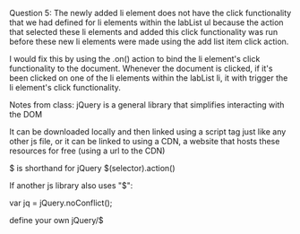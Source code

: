 Question 5:
  The newly added li element does not have the click functionality that we had defined for li elements within the labList ul because the action that selected these li elements and added this click functionality was run before these new li elements were made using the add list item click action.

  I would fix this by using the .on() action to bind the li element's click functionality to the document. Whenever the document is clicked, if it's been clicked on one of the li elements within the labList li, it with trigger the li element's click functionality.

Notes from class:
  jQuery is a general library that simplifies interacting with the DOM

  It can be downloaded locally and then linked using a script tag just like any other js file, or it can be linked to using a CDN, a website that hosts these resources for free (using a url to the CDN)

  $ is shorthand for jQuery
  $(selector).action()

  If another js library also uses "$":

  var jq = jQuery.noConflict(); 
  
  define your own jQuery/$